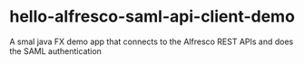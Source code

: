 # hello-alfresco-saml-api-client-demo
A smal java FX demo app that connects to the Alfresco REST APIs and does the SAML authentication

